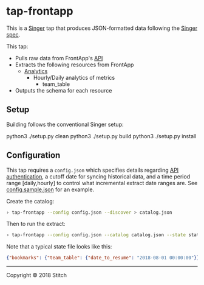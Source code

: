 # tap-frontapp

This is a [Singer](https://singer.io) tap that produces JSON-formatted data following the [Singer spec](https://github.com/singer-io/getting-started/blob/master/SPEC.md).

This tap:

- Pulls raw data from FrontApp's [API](https://dev.frontapp.com/)
- Extracts the following resources from FrontApp
  - [Analytics](https://dev.emarsys.com/v2/email-campaigns/list-email-campaigns)
      - Hourly/Daily analytics of metrics
          - team_table
- Outputs the schema for each resource

## Setup

Building follows the conventional Singer setup:

python3 ./setup.py clean
python3 ./setup.py build
python3 ./setup.py install

## Configuration

This tap requires a `config.json` which specifies details regarding [API authentication](https://dev.frontapp.com/#authentication), a cutoff date for syncing historical data, and a time period range [daily,hourly] to control what incremental extract date ranges are. See [config.sample.json](config.sample.json) for an example.

Create the catalog:

```bash
› tap-frontapp --config config.json --discover > catalog.json
```

Then to run the extract:

```bash
› tap-frontapp --config config.json --catalog catalog.json --state state.json 
```

Note that a typical state file looks like this:

```json
{"bookmarks": {"team_table": {"date_to_resume": "2018-08-01 00:00:00"}}}
```

---

Copyright &copy; 2018 Stitch
